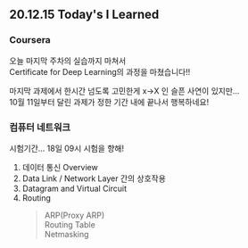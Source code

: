 ## 20.12.15 Today's I Learned

### Coursera
오늘 마지막 주차의 실습까지 마쳐서  
Certificate for Deep Learning의 과정을 마쳤습니다!!

마지막 과제에서 한시간 넘도록 고민한게 x->X 인 슬픈 사연이 있지만...  
10월 11일부터 달린 과제가 정한 기간 내에 끝나서 행복하네요!

### 컴퓨터 네트워크
시험기간... 18일 09시 시험을 향해!  
1. 데이터 통신 Overview
2. Data Link / Network Layer 간의 상호작용
3. Datagram and Virtual Circuit
4. Routing
    > ARP(Proxy ARP)  
    > Routing Table  
    > Netmasking